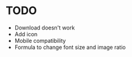 # TODO

- Download doesn't work
- Add icon
- Mobile compatibility
- Formula to change font size and image ratio